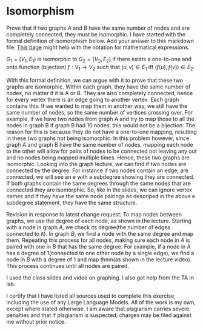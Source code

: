 # Isomorphism

Prove that if two graphs $A$ and $B$ have the same number of nodes and are
completely connected, they must be isomorphic. I have started with the formal
definition of isomorphism below. Add your answer to this markdown file. [This
page](https://docs.github.com/en/get-started/writing-on-github/working-with-advanced-formatting/writing-mathematical-expressions)
might help with the notation for mathematical expressions.

$G_1=(V_1 , E_1)$ is isomorphic to $G_2 = (V_2, E_2)$ if there exists a
one-to-one and onto function (bijection) $f: V_1 \rightarrow V_2$ such that $(u,v)
\in E_1$ iff $(f(u),f(v)) \in E_2$.

With this formal definition, we can argue with it to prove that these two graphs are isomorphic. Within each graph, they have the same number of nodes, no matter if it is A or B. They are also completely connected, hence for every vertex there is an edge going to another vertex. Each graph contains this. If we wanted to map them in another way, we still have the same number of nodes, so the same number of vertices crossing over. For example, if we have two nodes from graph A and try to map those to all the nodes in graph B if graph B had 10 nodes, this would not be a bijection. The reason for this is because they do not have a one-to-one mapping, resulting in these two graphs not being isomorphic. In this problem however, since graph A and graph B have the same number of nodes, mapping each node to the other will allow for pairs of nodes to be connected not leaving any out and no nodes being mapped multiple times. Hence, these two graphs are isomorphic. Looking into the graph lecture, we can find if two nodes are connected by the degree. For instance if two nodes contain an edge, are connected, we will see an e with a subdegree showing they are connected. If both graphs contain the same degrees through the same nodes that are connected they are isomorphic. So, like in the slides, we can ignore vertex names and if they have the same node pairings as descriped in the above e subdegree statement, they have the same structure. 

Revision in response to latest change request: 
To map nodes between graphs, we use the degree of each node, as shown in the lecture. Starting with a node in graph $A$, we check its degree(the number of edges connected to it). In graph $B$, we find a node with the same degree and map them. Repeating this process for all nodes, making sure each node in $A$ is paired with one in $B$ that has the same degree. For example, if a node in A has a degree of 1(connected to one other node by a single edge), we find a node in $B$ with a degree of 1 and map them(as shown in the lecture video). This process continues until all nodes are paired.

I used the class slides and video on graphing. I also got help from the TA in lab.

I certify that I have listed all sources used to complete this exercise, including the use of any Large Language Models. All of the work is my own, except where stated otherwise. I am aware that plagiarism carries severe penalties and that if plagiarism is suspected, charges may be filed against me without prior notice.
